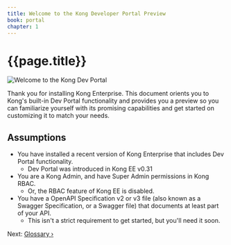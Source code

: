 ```yaml
---
title: Welcome to the Kong Developer Portal Preview
book: portal
chapter: 1
---
```


# {{page.title}}

![Welcome to the Kong Dev Portal](https://konghq.com/wp-content/uploads/2018/05/kong-portal-intro.png)

Thank you for installing Kong Enterprise. This document orients you to Kong's built-in Dev Portal functionality and provides you a preview so you can familiarize yourself with its promising capabilities and get started on customizing it to match your needs.

## Assumptions

* You have installed a recent version of Kong Enterprise that includes Dev Portal functionality.
    * Dev Portal was introduced in Kong EE v0.31
* You are a Kong Admin, and have Super Admin permissions in Kong RBAC.
    * Or, the RBAC feature of Kong EE is disabled.
* You have a OpenAPI Specification v2 or v3 file (also known as a Swagger Specification, or a Swagger file) that documents at least part of your API. 
    * This isn't a strict requirement to get started, but you'll need it soon. 

Next: [Glossary &rsaquo;]({{page.book.next}})
